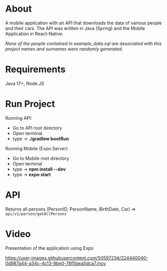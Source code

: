 # About
A mobile application with an API that downloads the data of various people and their cars. The API was written in Java (Spring) and the Mobile Application in React-Native.

*None of the people contained in example_data.sql are associated with this project names and surnames were randomly generated.*

# Requirements
Java 17+, Node.JS

# Run Project
Running API:
  - Go to API root directory
  - Open terminal
  - type -> **./gradlew bootRun**

Running Mobile (Expo Server)
  - Go to Mobile root directory
  - Open terminal
  - type -> **npm install --dev**
  - type -> **expo start**

# API
Returns all persons (PersonID, PersonName, BirthDate, Car) => 
``api/v1/person/getAllPersons``

# Video
Presentation of the application using Expo

https://user-images.githubusercontent.com/50597234/224440040-0d987a44-a34c-4c13-9be0-78f5bea5dca7.mov

